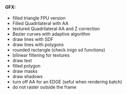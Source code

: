 #### GFX:
- filled triangle FPU version
- Filled Quadrilateral with AA
- textured Quadrilateral AA and Z correction
- Bezier curves with adaptive algorithm
- draw lines with SDF
- draw lines with polygons
- rounded rectangle (check inigo sd functions)
- bilinear filtering for textures
- draw text
- filled polygon
- draw masks
- draw shadows
- turn off AA for an EDGE (seful when rendering batch)
- do not raster outside the frame